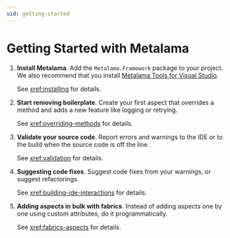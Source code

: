 ```yaml
---
uid: getting-started
---
```


# Getting Started with Metalama

1. **Install Metalama**. Add the `Metalama.Framework` package to your project. We also recommend that you install [Metalama Tools for Visual Studio](https://marketplace.visualstudio.com/items?itemName=PostSharpTechnologies.metalama).
   
   See <xref:installing> for details.
   
2. **Start removing boilerplate**. Create your first aspect that overrides a method and adds a new feature like logging or retrying. 
   
   See <xref:overriding-methods> for details.

3. **Validate your source code**. Report errors and warnings to the IDE or to the build when the source code is off the line. 

   See <xref:validation> for details.

4. **Suggesting code fixes**. Suggest code fixes from your warnings, or suggest refactorings. 
   
   See <xref:building-ide-interactions> for details.

5. **Adding aspects in bulk with fabrics**. Instead of adding aspects one by one using custom attributes, do it programmatically. 
   
   See <xref:fabrics-aspects> for details.


